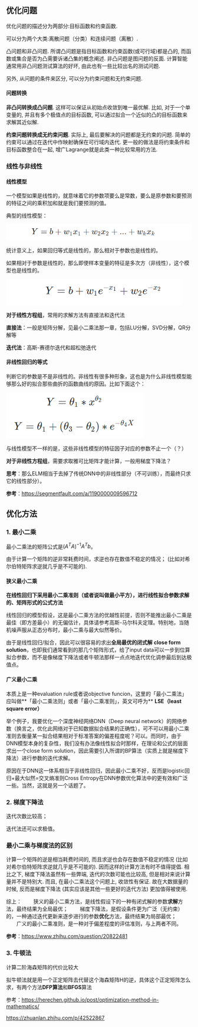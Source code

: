 ## 优化问题

优化问题的描述分为两部分:目标函数和约束函数. 

可以分为两个大类:离散问题（分类）和连续问题（离散）. 

凸问题和非凸问题. 所谓凸问题是指目标函数和约束函数(或可行域)都是凸的, 而函数或集合是否为凸需要诉诸凸集的概念阐述. 非凸问题是图问题的反面. 计算智能通常用非凸问题测试算法的好坏, 由此也有一些比较出名的测试问题.

另外, 从问题的条件来区分, 可以分为约束问题和无约束问题.

#### 问题转换

**非凸问转换成凸问题**. 这样可以保证从初始点收敛到唯一最优解. 比如, 对于一个单变量的, 并且有多个极值点的目标函数, 可以通过拟合一个近似的凸的目标函数来求解其近似解.

**约束问题转换成无约束问题**. 实际上, 最后要解决的问题都是无约束的问题. 简单的约束可以通过在迭代中作映射确保在可行域内迭代. 更一般的做法是将约束条件和目标函数整合在一起, 增广Lagrange就是此类一种比较常用的方法.



### 线性与非线性

#### 线性模型

一个模型如果是线性的，就意味着它的参数项要么是常数，要么是原参数和要预测的特征之间的乘积加和就是我们要预测的值。

典型的线性模型：

![image-20210301103635362](../imags/image-20210301103635362.png)

统计意义上，如果回归等式是线性的，那么相对于参数也是线性的。

如果相对于参数是线性的，那么即使样本变量的特征是多次方（非线性），这个模型也是线性的。

![image-20210301103802515](../imags/image-20210301103802515.png)



**对于线性方程组**，常用的求解方法有直接法和迭代法

**直接法**：一般是矩阵分解，见最小二乘法那一章，包括LU分解，SVD分解，QR分解等

**迭代法**：高斯-赛德尔迭代和超松弛迭代



#### 非线性回归的等式

判断它的参数是不是非线性的。非线性有很多种形象，这也是为什么非线性模型能够那么好的拟合那些曲折的函数曲线的原因。比如下面这个：

![image-20210301103849746](../imags/image-20210301103849746.png)

与线性模型不一样的是，这些非线性模型的特征因子对应的参数不止一个（？）



**对于非线性方程组**，需要求取雅可比矩阵才能计算，一般用梯度下降法？

**思考**：那么ELM相当于去掉了传统DNN中的非线性部分（不可训练），而最终只求它的线性部分）。

**参考**：https://segmentfault.com/a/1190000009596712



## 优化方法

### 1. 最小二乘

最小二乘法的矩阵公式是$(A^TA)^{-1}A^Tb$。

由于计算一个矩阵的逆非常耗费时间，求逆也存在数值不稳定的情况； (比如对希尔伯特矩阵求逆就几乎是不可能的). 

#### 狭义最小二乘

**在线性回归下采用最小二乘准则（或者说叫做最小平方），进行线性拟合参数求解的、矩阵形式的公式方法**

线性回归的模型假设，这是最小二乘方法的优越性前提，否则不能推出最小二乘是最佳（即方差最小）的无偏估计，具体请参考高斯-马尔科夫定理。特别地，当随机噪声服从正态分布时，最小二乘与最大似然等价。

由于是线性回归/拟合，因此可以很容易的求出**全局最优的闭式解** **close form solution**，也即我们通常看到的那几个矩阵形式，给了input data可以一步到位算拟合参数，而不是像梯度下降法或者牛顿法那样一点点地迭代优化调参最后到达极值点。

#### 广义最小二乘

本质上是一种evaluation rule或者说objective funcion，这里的「最小二乘法」应叫做**「最小二乘法则」或者「最小二乘准则」，英文可呼为** **LSE（least square error）**

举个例子，我要优化一个深度神经网络DNN（Deep neural network）的网络参数（换言之，优化此网络对于已知数据拟合结果的正确性），可不可以用最小二乘准则去衡量某一拟合结果相对于标准答案的偏差程度呢？可以。而同时，由于DNN模型本身的复杂性，我们没有办法像线性拟合时那样，在理论和公式的层面求出一个close form solution，因此需要引入所谓的BP算法（实质上就是梯度下降法）进行参数的迭代求解。

原因在于DNN这一体系相当于非线性回归，因此最小二乘不好，反而是logistic回归+最大似然=交叉熵准则Cross Entropy在DNN参数优化算法中的更有效和广泛一些。当然，这就是另一个话题了。



### 2. 梯度下降法

迭代次数比较高；

迭代法还可以求极值。



### 最小二乘与梯度法的区别

计算一个矩阵的逆是相当耗费时间的, 而且求逆也会存在数值不稳定的情况 (比如对希尔伯特矩阵求逆就几乎是不可能的). 因而这样的计算方法有时不值得提倡.
相比之下, 梯度下降法虽然有一些弊端, 迭代的次数可能也比较高, 但是相对来说计算量并不是特别大. 而且, 在最小二乘法这个问题上, 收敛性有保证. 故在大数据量的时候, 反而是梯度下降法 (其实应该是其他一些更好的迭代方法) 更加值得被使用.



综上：
　　狭义的最小二乘方法，是线性假设下的一种有闭式解的参数**求解**方法，最终结果为全局最优；
　　梯度下降法，是假设条件更为广泛（无约束）的，一种通过迭代更新来逐步进行的参数**优化**方法，最终结果为局部最优；
　　广义的最小二乘准则，是一种对于偏差程度的评估准则，与上两者不同。

**参考**：https://www.zhihu.com/question/20822481



### 3. 牛顿法

计算二阶海森矩阵的代价比较大

拟牛顿法就是用一个正定矩阵去代替这个海森矩阵H的逆，具体这个正定矩阵怎么求，有两个方法**DFP算法**和**BFGS**算法







参考：https://herechen.github.io/post/optimization-method-in-mathematics/

https://zhuanlan.zhihu.com/p/42522867